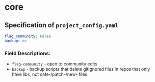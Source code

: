 # core

## Specification of `project_config.yaml` 

```yaml
flag_community: False
backup: on
```

### Field Descriptions:
+ `flag-community` - open to community edits
+ `backup` - backup scripts that delete gitignored files in repos that only have libs, not safe-/patch-/new- files

